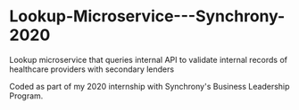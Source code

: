 # Lookup-Microservice---Synchrony-2020
Lookup microservice that queries internal API to validate internal records of healthcare providers with secondary lenders

Coded as part of my 2020 internship with Synchrony's Business Leadership Program. 
